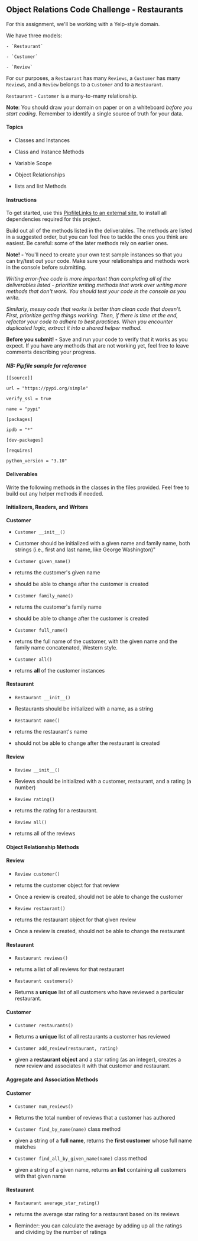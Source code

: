 ## **Object Relations Code Challenge - Restaurants**

For this assignment, we'll be working with a Yelp-style domain.

We have three models:

`` - `Restaurant`  ``

`` - `Customer`  ``

`` - `Review`  ``

For our purposes, a `Restaurant` has many `Reviews`, a `Customer` has many `Review`s, and a `Review` belongs to a `Customer` and to a `Restaurant`.

`Restaurant` - `Customer` is a many-to-many relationship.

**Note**: You should draw your domain on paper or on a whiteboard _before you start coding_. Remember to identify a single source of truth for your data.

#### **Topics**

- Classes and Instances

- Class and Instance Methods

- Variable Scope

- Object Relationships

- lists and list Methods

#### **Instructions**

To get started, use this [PipfileLinks to an external site.](https://github.com/SamTomashi/moringa-phase-3-week-2-code-challenge-pipfile/blob/main/Pipfile) to install all dependencies required for this project.

Build out all of the methods listed in the deliverables. The methods are listed in a suggested order, but you can feel free to tackle the ones you think are easiest. Be careful: some of the later methods rely on earlier ones.

**Note! -** You'll need to create your own test sample instances so that you can try/test out your code. Make sure your relationships and methods work in the console before submitting.

_Writing error-free code is more important than completing all of the deliverables listed - prioritize writing methods that work over writing more methods that don't work. You should test your code in the console as you write._

_Similarly, messy code that works is better than clean code that doesn't. First, prioritize getting things working. Then, if there is time at the end, refactor your code to adhere to best practices. When you encounter duplicated logic, extract it into a shared helper method._

**Before you submit! -** Save and run your code to verify that it works as you expect. If you have any methods that are not working yet, feel free to leave comments describing your progress.

#### _**NB: Pipfile sample for reference**_

`[[source]]`

`url = "https://pypi.org/simple"`

`verify_ssl = true`

`name = "pypi"`

`[packages]`

`ipdb = "*"`

`[dev-packages]`

`[requires]`

`python_version = "3.10"`

#### **Deliverables**

Write the following methods in the classes in the files provided. Feel free to build out any helper methods if needed.

#### **Initializers, Readers, and Writers**

**Customer**

- `Customer __init__()`

- Customer should be initialized with a given name and family name, both strings (i.e., first and last name, like George Washington)"

- `Customer given_name()`

- returns the customer's given name

- should be able to change after the customer is created

- `Customer family_name()`

- returns the customer's family name

- should be able to change after the customer is created

- `Customer full_name()`

- returns the full name of the customer, with the given name and the family name concatenated, Western style.

- `Customer all()`

- returns **all** of the customer instances

#### **Restaurant**

- `Restaurant __init__()`

- Restaurants should be initialized with a name, as a string

- `Restaurant name()`

- returns the restaurant's name

- should not be able to change after the restaurant is created

#### **Review**

- `Review __init__()`

- Reviews should be initialized with a customer, restaurant, and a rating (a number)

- `Review rating()`

- returns the rating for a restaurant.

- `Review all()`

- returns all of the reviews

#### **Object Relationship Methods**

#### **Review**

- `Review customer()`

- returns the customer object for that review

- Once a review is created, should not be able to change the customer

- `Review restaurant()`

- returns the restaurant object for that given review

- Once a review is created, should not be able to change the restaurant

#### **Restaurant**

- `Restaurant reviews()`

- returns a list of all reviews for that restaurant

- `Restaurant customers()`

- Returns a **unique** list of all customers who have reviewed a particular restaurant.

#### **Customer**

- `Customer restaurants()`

- Returns a **unique** list of all restaurants a customer has reviewed

- `Customer add_review(restaurant, rating)`

- given a **restaurant object** and a star rating (as an integer), creates a new review and associates it with that customer and restaurant.

#### **Aggregate and Association Methods**

#### **Customer**

- `Customer num_reviews()`

- Returns the total number of reviews that a customer has authored

- `Customer find_by_name(name)` class method

- given a string of a **full name**, returns the **first customer** whose full name matches

- `Customer find_all_by_given_name(name)` class method

- given a string of a given name, returns an **list** containing all customers with that given name

#### **Restaurant**

- `Restaurant average_star_rating()`

- returns the average star rating for a restaurant based on its reviews

- Reminder: you can calculate the average by adding up all the ratings and dividing by the number of ratings
